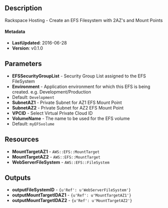 
## Description

Rackspace Hosting - Create an EFS Filesystem with 2AZ's and Mount Points

#### Metadata

 * **LastUpdated**: 2016-06-28
 * **Version**: v0.1.0

## Parameters

 * **EFSSecurityGroupList** - Security Group List assigned to the EFS FileSystem
 * **Environment** - Application environment for which this EFS is being created. e.g. Development/Production
  * Default: `Development`
 * **SubnetAZ1** - Private Subnet for AZ1 EFS Mount Point
 * **SubnetAZ2** - Private Subnet for AZ2 EFS Mount Point
 * **VPCID** - Select Virtual Private Cloud ID
 * **VolumeName** - The name to be used for the EFS volume
  * Default: `myEFSvolume`

## Resources

 * **MountTargetAZ1** - `AWS::EFS::MountTarget`
 * **MountTargetAZ2** - `AWS::EFS::MountTarget`
 * **WebServerFileSystem** - `AWS::EFS::FileSystem`

## Outputs

 * **outputFileSystemID** - `{u'Ref': u'WebServerFileSystem'}`
 * **outputMountTargetIDAZ1** - `{u'Ref': u'MountTargetAZ1'}`
 * **outputMountTargetIDAZ2** - `{u'Ref': u'MountTargetAZ2'}`